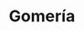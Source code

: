---
title: "Gomería"
url: /ciudad-autonoma-de-buenos-aires/gomeria-avenida-australia/
shop: Autowerkstatt
---